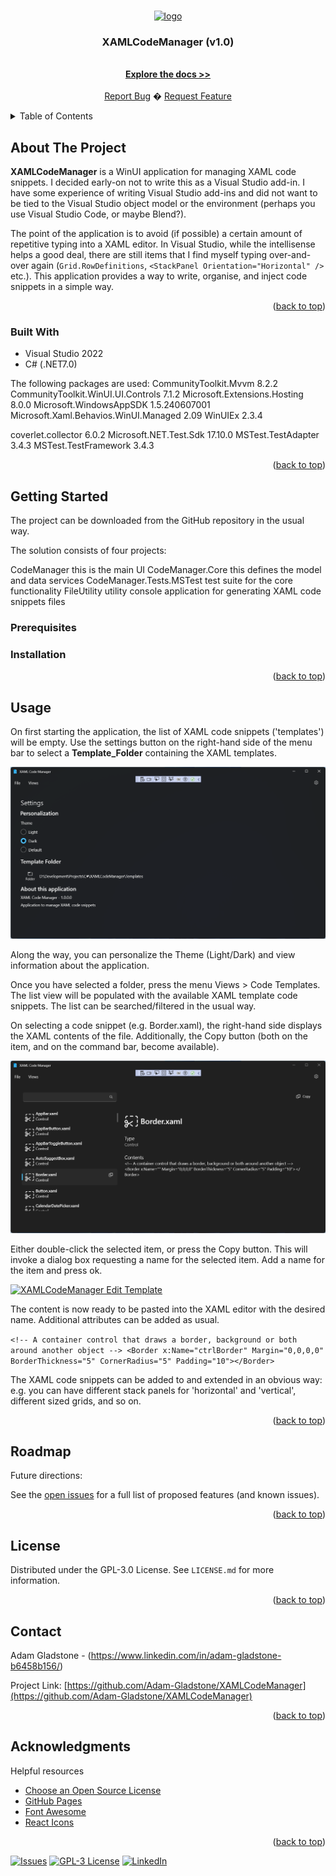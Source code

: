 <a name="readme-top"></a>

<!-- PROJECT LOGO -->
<br />
<div align="center">
  <a href="https://github.com/Adam-Gladstone/XAMLCodeManager">
    <img src="XAMLCodeManager/Assets/WindowIcon.ico" alt="logo" width="80" height="80">
  </a>

  <h3 align="center">XAMLCodeManager (v1.0)</h3>

  <p align="center">
    <br />
    <a href="https://github.com/Adam-Gladstone/XAMLCodeManager"><strong>Explore the docs >></strong></a>
    <br />
    <br />
    <a href="https://github.com/Adam-Gladstone/XAMLCodeManager/issues">Report Bug</a>
    �
    <a href="https://github.com/Adam-Gladstone/XAMLCodeManager/issues">Request Feature</a>
  </p>
</div>

<!-- TABLE OF CONTENTS -->
<details>
  <summary>Table of Contents</summary>
  <ol>
    <li>
      <a href="#about-the-project">About The Project</a>
      <ul>
        <li><a href="#built-with">Built With</a></li>
      </ul>
    </li>
    <li>
      <a href="#getting-started">Getting Started</a>
      <ul>
        <li><a href="#prerequisites">Prerequisites</a></li>
        <li><a href="#installation">Installation</a></li>
      </ul>
    </li>
    <li><a href="#usage">Usage</a></li>
    <li><a href="#roadmap">Roadmap</a></li>
    <li><a href="#license">License</a></li>
    <li><a href="#contact">Contact</a></li>
    <li><a href="#acknowledgments">Acknowledgments</a></li>
  </ol>
</details>

<!-- ABOUT THE PROJECT -->
## About The Project
__XAMLCodeManager__ is a WinUI application for managing XAML code snippets. I decided early-on not to write this as a Visual Studio add-in. I have some experience of writing Visual Studio add-ins and did not want to be tied to the Visual Studio object model or the environment (perhaps you use Visual Studio Code, or maybe Blend?).

The point of the application is to avoid (if possible) a certain amount of repetitive typing into a XAML editor. In Visual Studio, while the intellisense helps a good deal, there are still items that I find myself typing over-and-over again (`Grid.RowDefinitions`, `<StackPanel Orientation="Horizontal" />` etc.). This application provides a way to write, organise, and inject code snippets in a simple way.

<p align="right">(<a href="#readme-top">back to top</a>)</p>

### Built With

* Visual Studio 2022
* C# (.NET7.0)

The following packages are used:
CommunityToolkit.Mvvm	8.2.2
CommunityToolkit.WinUI.UI.Controls	7.1.2
Microsoft.Extensions.Hosting	8.0.0
Microsoft.WindowsAppSDK	1.5.240607001
Microsoft.Xaml.Behavios.WinUI.Managed	2.09
WinUIEx	2.3.4

coverlet.collector 6.0.2
Microsoft.NET.Test.Sdk 17.10.0
MSTest.TestAdapter 3.4.3
MSTest.TestFramework 3.4.3

<p align="right">(<a href="#readme-top">back to top</a>)</p>

<!-- GETTING STARTED -->
## Getting Started
The project can be downloaded from the GitHub repository in the usual way.

The solution consists of four projects:

CodeManager	this is the main UI
CodeManager.Core	this defines the model and data services
CodeManager.Tests.MSTest	test suite for the core functionality
FileUtility	utility console application for generating XAML code snippets files

### Prerequisites


### Installation

<p align="right">(<a href="#readme-top">back to top</a>)</p>

<!-- USAGE EXAMPLES -->
## Usage
On first starting the application, the list of XAML code snippets ('templates') will be empty.
Use the settings button on the right-hand side of the menu bar to select a __Template_Folder__ containing the XAML templates.

<a href="https://github.com/Adam-Gladstone/XAMLCodeManager">
  <img src="Images/settings.png" alt="XAMLCodeManager Settings">
</a>

Along the way, you can personalize the Theme (Light/Dark) and view information about the application.

Once you have selected a folder, press the menu Views > Code Templates. 
The list view will be populated with the available XAML template code snippets. The list can be searched/filtered in the usual way.

On selecting a code snippet (e.g. Border.xaml), the right-hand side displays the XAML contents of the file. Additionally, the Copy button (both on the item, and on the command bar, become available).

<a href="https://github.com/Adam-Gladstone/XAMLCodeManager">
  <img src="Images/copy-operation.png" alt="XAMLCodeManager Copy Operation">
</a>

Either double-click the selected item, or press the Copy button. This will invoke a dialog box requesting a name for the selected item. Add a name for the item and press ok.

<a href="https://github.com/Adam-Gladstone/XAMLCodeManager">
  <img src="Images/edit-template-params.png.png" alt="XAMLCodeManager Edit Template">
</a>

The content is now ready to be pasted into the XAML editor with the desired name. Additional attributes can be added as usual.

`<!-- A container control that draws a border, background or both around another object -->
<Border x:Name="ctrlBorder" Margin="0,0,0,0" BorderThickness="5" CornerRadius="5" Padding="10"></Border>
`

The XAML code snippets can be added to and extended in an obvious way: e.g. you can have different stack panels for 'horizontal' and 'vertical', different sized grids, and so on.


<p align="right">(<a href="#readme-top">back to top</a>)</p>

<!-- ROADMAP -->
## Roadmap

Future directions:

See the [open issues](https://github.com/Adam-Gladstone/XAMLCodeManager/issues) for a full list of proposed features (and known issues).

<p align="right">(<a href="#readme-top">back to top</a>)</p>

<!-- LICENSE -->
## License

Distributed under the GPL-3.0 License. See `LICENSE.md` for more information.

<p align="right">(<a href="#readme-top">back to top</a>)</p>

<!-- CONTACT -->
## Contact

Adam Gladstone - (https://www.linkedin.com/in/adam-gladstone-b6458b156/)

Project Link: [https://github.com/Adam-Gladstone/XAMLCodeManager](https://github.com/Adam-Gladstone/XAMLCodeManager)

<p align="right">(<a href="#readme-top">back to top</a>)</p>

<!-- ACKNOWLEDGMENTS -->
## Acknowledgments

Helpful resources

* [Choose an Open Source License](https://choosealicense.com)
* [GitHub Pages](https://pages.github.com)
* [Font Awesome](https://fontawesome.com)
* [React Icons](https://react-icons.github.io/react-icons/search)

<p align="right">(<a href="#readme-top">back to top</a>)</p>

<!-- PROJECT SHIELDS -->

[![Issues][issues-shield]][issues-url]
[![GPL-3 License][license-shield]][license-url]
[![LinkedIn][linkedin-shield]][linkedin-url]

<!-- MARKDOWN LINKS & IMAGES -->
<!-- https://www.markdownguide.org/basic-syntax/#reference-style-links -->

[issues-shield]: https://img.shields.io/github/issues/Adam-Gladstone/XAMLCodeManager.svg?style=for-the-badge
[issues-url]: https://github.com/Adam-Gladstone/XAMLCodeManager/issues

[license-shield]: https://img.shields.io/github/license/Adam-Gladstone/XAMLCodeManager.svg?style=for-the-badge
[license-url]: https://github.com/Adam-Gladstone/XAMLCodeManager/LICENSE.md

[linkedin-shield]: https://img.shields.io/badge/-LinkedIn-black.svg?style=for-the-badge&logo=linkedin&colorB=555
[linkedin-url]: https://www.linkedin.com/in/adam-gladstone-b6458b156/
                      
<a name="readme-top"></a>
